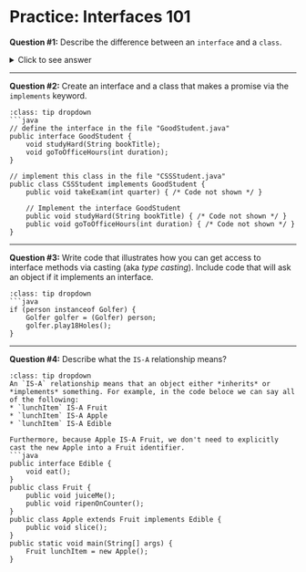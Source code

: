 # <i class="fas fa-pen-square fa-fw"></i> Practice: Interfaces 101

**Question #1:** Describe the difference between an `interface` and a `class`.  

<details><summary>Click to see answer</summary>
The differences between an interface and a class is summarized in this table with more a more detailed explanation below.  

|  |`interface`|`class`|
|--|-----------|-------|
|Access modifier|must be `public`|unbounded|
|Abstract methods|*implicitly* `abstract`|May have `abstract` methods if the class is defined as `abstract`|
|Implementation allowed?|Only in `static` and `default` methods|yes|
|Hierarchy Keyword|`extends`|`extends`|
|Has fields|**NO**|yes|
|Has Constructors|**NO**|yes|

 
1. **Access modifiers** include `public` and `private`.  All the methods in an interface must be `public` while a class can have any and all access modifiers.  
2. **Abstract methods** have no implementation. A class can have abstract methods, but then the class must be defined as `abstract` and cannot be instantiated directly. An interface *implicitly* defines all its methods as `abstract`. However, it is possible for an interface to also have `static` and `default` methods which have implemenations. `default` is a keyword that defines an *instance* method with implementation.  
3. **Hierarchy** is defined with the `extends` keyword for both an interface and a class. This is because an interface can inherit the implementation of `default` methods. The `static` methods are not inherited and can only be accessed via the implementating class.  
4. **Fields** are not allowed in interfaces and, therefore, interfaces themselves don't have state. This gives the impression that interfaces don't require state, however, a class that implements an interface may have state. Consider the `iterator` interface which as the method `boolean hasNext`. This means that the class that implements the interface must know the current whether another element is available. This is state.  
5. **Constructors** appear only in classes, not in interfaces.  
6. **Implementation type** is an andvanced concept. (<a href="#implementation-types">see below</a>) It is sufficient to know that both an `interface` and a `class` are implemented with similar, but not identical, flexibility and restrictions. They are generally defined in their own file, but this isn't required. 
</details>
<hr>

**Question #2:** Create an interface and a class that makes a promise via the `implements` keyword. 
```{admonition} Click to see answer
:class: tip dropdown
```java
// define the interface in the file "GoodStudent.java"
public interface GoodStudent {
    void studyHard(String bookTitle);
    void goToOfficeHours(int duration);
}

// implement this class in the file "CSSStudent.java"
public class CSSStudent implements GoodStudent {
    public void takeExam(int quarter) { /* Code not shown */ }

    // Implement the interface GoodStudent
    public void studyHard(String bookTitle) { /* Code not shown */ }
    public void goToOfficeHours(int duration) { /* Code not shown */ }
}
```
</details>
<hr>

**Question #3:** Write code that illustrates how you can get access to interface methods via casting (aka *type casting*). Include code that will ask an object if it implements an interface. 
```{admonition} Click to see answer
:class: tip dropdown
```java
if (person instanceof Golfer) {
    Golfer golfer = (Golfer) person;
    golfer.play18Holes();
}
```

<hr>  

**Question #4:** Describe what the `IS-A` relationship means?  
```{admonition} Click to see answer
:class: tip dropdown
An `IS-A` relationship means that an object either *inherits* or *implements* something. For example, in the code beloce we can say all of the following:   
* `lunchItem` IS-A Fruit  
* `lunchItem` IS-A Apple  
* `lunchItem` IS-A Edible  

Furthermore, because Apple IS-A Fruit, we don't need to explicitly cast the new Apple into a Fruit identifier.   
```java
public interface Edible {
    void eat();
}
public class Fruit {
    public void juiceMe();
    public void ripenOnCounter();
}
public class Apple extends Fruit implements Edible {
    public void slice();
}
public static void main(String[] args) {
    Fruit lunchItem = new Apple();
}
```
